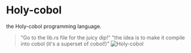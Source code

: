 # Holy-cobol
the Holy-cobol programming language.

> "Go to the lib.rs file for the juicy dip!"
>  "the idea is to make it compile into cobol (it's a superset of cobol!)"
![Holy-cobol](https://github.com/funnimonkedev/loxable/assets/113639481/b6a6efe2-0992-4c35-8f41-996b94ce642c)
